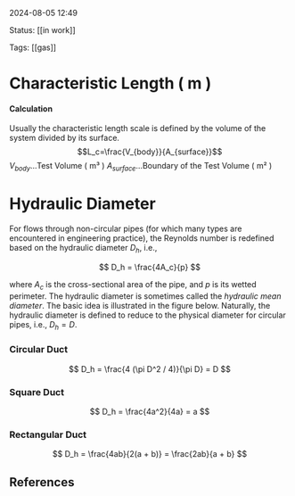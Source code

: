 2024-08-05 12:49

Status: [[in work]]

Tags: [[gas]]

# Characteristic Length ( m )
#### Calculation
Usually the characteristic length scale is defined by the volume of the system divided by its surface.
$$L_c=\frac{V_{body}}{A_{surface}}$$
$V_{body} \dots$Test Volume ( m³ )
$A_{surface} \dots$Boundary of the Test Volume ( m² )
# Hydraulic Diameter

For flows through non-circular pipes (for which many types are encountered in engineering practice), the Reynolds number is redefined based on the hydraulic diameter $D_h$, i.e.,

$$
D_h = \frac{4A_c}{p}
$$

where $A_c$ is the cross-sectional area of the pipe, and $p$ is its wetted perimeter. The hydraulic diameter is sometimes called the *hydraulic mean diameter*. The basic idea is illustrated in the figure below. Naturally, the hydraulic diameter is defined to reduce to the physical diameter for circular pipes, i.e., $D_h = D$.

### Circular Duct

$$
D_h = \frac{4 (\pi D^2 / 4)}{\pi D} = D
$$
### Square Duct

$$
D_h = \frac{4a^2}{4a} = a
$$

### Rectangular Duct

$$
D_h = \frac{4ab}{2(a + b)} = \frac{2ab}{a + b}
$$
## References